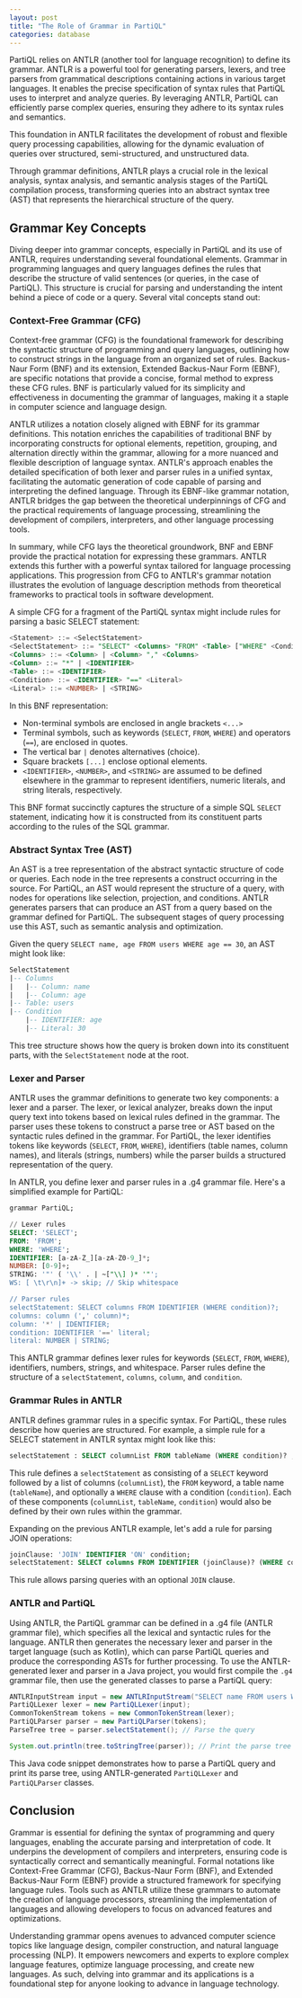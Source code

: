 ```yaml
---
layout: post
title: "The Role of Grammar in PartiQL"
categories: database
---
```


PartiQL relies on ANTLR (another tool for language recognition) to define its grammar. ANTLR is a powerful tool for generating parsers, lexers, and tree parsers from grammatical descriptions containing actions in various target languages. It enables the precise specification of syntax rules that PartiQL uses to interpret and analyze queries. By leveraging ANTLR, PartiQL can efficiently parse complex queries, ensuring they adhere to its syntax rules and semantics.

This foundation in ANTLR facilitates the development of robust and flexible query processing capabilities, allowing for the dynamic evaluation of queries over structured, semi-structured, and unstructured data.

Through grammar definitions, ANTLR plays a crucial role in the lexical analysis, syntax analysis, and semantic analysis stages of the PartiQL compilation process, transforming queries into an abstract syntax tree (AST) that represents the hierarchical structure of the query.

## Grammar Key Concepts

Diving deeper into grammar concepts, especially in PartiQL and its use of ANTLR, requires understanding several foundational elements. Grammar in programming languages and query languages defines the rules that describe the structure of valid sentences (or queries, in the case of PartiQL). This structure is crucial for parsing and understanding the intent behind a piece of code or a query. Several vital concepts stand out:

### Context-Free Grammar (CFG)

Context-free grammar (CFG) is the foundational framework for describing the syntactic structure of programming and query languages, outlining how to construct strings in the language from an organized set of rules. Backus-Naur Form (BNF) and its extension, Extended Backus-Naur Form (EBNF), are specific notations that provide a concise, formal method to express these CFG rules. BNF is particularly valued for its simplicity and effectiveness in documenting the grammar of languages, making it a staple in computer science and language design.

ANTLR utilizes a notation closely aligned with EBNF for its grammar definitions. This notation enriches the capabilities of traditional BNF by incorporating constructs for optional elements, repetition, grouping, and alternation directly within the grammar, allowing for a more nuanced and flexible description of language syntax. ANTLR's approach enables the detailed specification of both lexer and parser rules in a unified syntax, facilitating the automatic generation of code capable of parsing and interpreting the defined language. Through its EBNF-like grammar notation, ANTLR bridges the gap between the theoretical underpinnings of CFG and the practical requirements of language processing, streamlining the development of compilers, interpreters, and other language processing tools.

In summary, while CFG lays the theoretical groundwork, BNF and EBNF provide the practical notation for expressing these grammars. ANTLR extends this further with a powerful syntax tailored for language processing applications. This progression from CFG to ANTLR's grammar notation illustrates the evolution of language description methods from theoretical frameworks to practical tools in software development.

A simple CFG for a fragment of the PartiQL syntax might include rules for parsing a basic SELECT statement:

```sql
<Statement> ::= <SelectStatement>
<SelectStatement> ::= "SELECT" <Columns> "FROM" <Table> ["WHERE" <Condition>]
<Columns> ::= <Column> | <Column> "," <Columns>
<Column> ::= "*" | <IDENTIFIER>
<Table> ::= <IDENTIFIER>
<Condition> ::= <IDENTIFIER> "==" <Literal>
<Literal> ::= <NUMBER> | <STRING>
```

In this BNF representation:

- Non-terminal symbols are enclosed in angle brackets `<...>`
- Terminal symbols, such as keywords (`SELECT`, `FROM`, `WHERE`) and operators (`==`), are enclosed in quotes.
- The vertical bar `|` denotes alternatives (choice).
- Square brackets `[...]` enclose optional elements.
- `<IDENTIFIER>`, `<NUMBER>`, and `<STRING>` are assumed to be defined elsewhere in the grammar to represent identifiers, numeric literals, and string literals, respectively.

This BNF format succinctly captures the structure of a simple SQL `SELECT` statement, indicating how it is constructed from its constituent parts according to the rules of the SQL grammar.

### Abstract Syntax Tree (AST)

An AST is a tree representation of the abstract syntactic structure of code or queries. Each node in the tree represents a construct occurring in the source. For PartiQL, an AST would represent the structure of a query, with nodes for operations like selection, projection, and conditions. ANTLR generates parsers that can produce an AST from a query based on the grammar defined for PartiQL. The subsequent stages of query processing use this AST, such as semantic analysis and optimization.

Given the query `SELECT name, age FROM users WHERE age == 30`, an AST might look like:

```sql
SelectStatement
|-- Columns
|   |-- Column: name
|   |-- Column: age
|-- Table: users
|-- Condition
    |-- IDENTIFIER: age
    |-- Literal: 30
```

This tree structure shows how the query is broken down into its constituent parts, with the `SelectStatement` node at the root.

### Lexer and Parser

ANTLR uses the grammar definitions to generate two key components: a lexer and a parser. The lexer, or lexical analyzer, breaks down the input query text into tokens based on lexical rules defined in the grammar. The parser uses these tokens to construct a parse tree or AST based on the syntactic rules defined in the grammar. For PartiQL, the lexer identifies tokens like keywords (`SELECT`, `FROM`, `WHERE`), identifiers (table names, column names), and literals (strings, numbers) while the parser builds a structured representation of the query.

In ANTLR, you define lexer and parser rules in a .g4 grammar file. Here's a simplified example for PartiQL:

```sql
grammar PartiQL;

// Lexer rules
SELECT: 'SELECT';
FROM: 'FROM';
WHERE: 'WHERE';
IDENTIFIER: [a-zA-Z_][a-zA-Z0-9_]*;
NUMBER: [0-9]+;
STRING: '"' ( '\\' . | ~["\\] )* '"';
WS: [ \t\r\n]+ -> skip; // Skip whitespace

// Parser rules
selectStatement: SELECT columns FROM IDENTIFIER (WHERE condition)?;
columns: column (',' column)*;
column: '*' | IDENTIFIER;
condition: IDENTIFIER '==' literal;
literal: NUMBER | STRING;
```

This ANTLR grammar defines lexer rules for keywords (`SELECT`, `FROM`, `WHERE`), identifiers, numbers, strings, and whitespace. Parser rules define the structure of a `selectStatement`, `columns`, `column`, and `condition`.

### Grammar Rules in ANTLR

ANTLR defines grammar rules in a specific syntax. For PartiQL, these rules describe how queries are structured. For example, a simple rule for a SELECT statement in ANTLR syntax might look like this:

```sql
selectStatement : SELECT columnList FROM tableName (WHERE condition)? ;
```

This rule defines a `selectStatement` as consisting of a `SELECT` keyword followed by a list of columns (`columnList`), the `FROM` keyword, a table name (`tableName`), and optionally a `WHERE` clause with a condition (`condition`). Each of these components (`columnList`, `tableName`, `condition`) would also be defined by their own rules within the grammar.

Expanding on the previous ANTLR example, let's add a rule for parsing JOIN operations:

```sql
joinClause: 'JOIN' IDENTIFIER 'ON' condition;
selectStatement: SELECT columns FROM IDENTIFIER (joinClause)? (WHERE condition)?;
```

This rule allows parsing queries with an optional `JOIN` clause.

### ANTLR and PartiQL

Using ANTLR, the PartiQL grammar can be defined in a .g4 file (ANTLR grammar file), which specifies all the lexical and syntactic rules for the language. ANTLR then generates the necessary lexer and parser in the target language (such as Kotlin), which can parse PartiQL queries and produce the corresponding ASTs for further processing. To use the ANTLR-generated lexer and parser in a Java project, you would first compile the `.g4` grammar file, then use the generated classes to parse a PartiQL query:

```java
ANTLRInputStream input = new ANTLRInputStream("SELECT name FROM users WHERE age == 30");
PartiQLLexer lexer = new PartiQLLexer(input);
CommonTokenStream tokens = new CommonTokenStream(lexer);
PartiQLParser parser = new PartiQLParser(tokens);
ParseTree tree = parser.selectStatement(); // Parse the query

System.out.println(tree.toStringTree(parser)); // Print the parse tree
```

This Java code snippet demonstrates how to parse a PartiQL query and print its parse tree, using ANTLR-generated `PartiQLLexer` and `PartiQLParser` classes.

## Conclusion

Grammar is essential for defining the syntax of programming and query languages, enabling the accurate parsing and interpretation of code. It underpins the development of compilers and interpreters, ensuring code is syntactically correct and semantically meaningful. Formal notations like Context-Free Grammar (CFG), Backus-Naur Form (BNF), and Extended Backus-Naur Form (EBNF) provide a structured framework for specifying language rules. Tools such as ANTLR utilize these grammars to automate the creation of language processors, streamlining the implementation of languages and allowing developers to focus on advanced features and optimizations.

Understanding grammar opens avenues to advanced computer science topics like language design, compiler construction, and natural language processing (NLP). It empowers newcomers and experts to explore complex language features, optimize language processing, and create new languages. As such, delving into grammar and its applications is a foundational step for anyone looking to advance in language technology.
